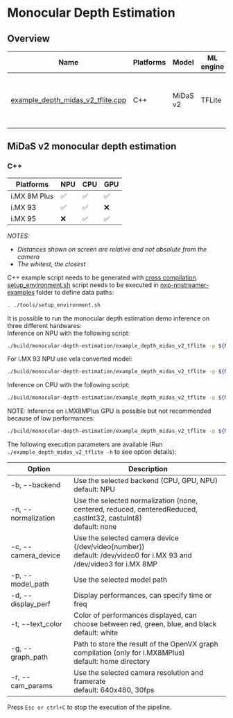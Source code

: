 # Monocular Depth Estimation

## Overview
Name |Platforms | Model | ML engine | Features
--- | --- | --- | --- | ---
[example_depth_midas_v2_tflite.cpp](./cpp/example_depth_midas_v2_tflite.cpp) | C++ | MiDaS v2 | TFLite | camera<br>gst-launch<br>custom C++ decoding

## MiDaS v2 monocular depth estimation
### C++
|   Platforms  | NPU | CPU | GPU |
| ------------ | --- | --- | --- |
| i.MX 8M Plus | :white_check_mark: | :white_check_mark: | :white_check_mark: |
|   i.MX 93    | :white_check_mark: | :white_check_mark: | :x: |
|   i.MX 95    | :x: | :white_check_mark: | :white_check_mark: |

*NOTES:*
* *Distances shown on screen are relative and not absolute from the camera*
* *The whitest, the closest*

C++ example script needs to be generated with [cross compilation](../). [setup_environment.sh](../tools/setup_environment.sh) script needs to be executed in [nxp-nnstreamer-examples](../) folder to define data paths:
```bash
. ./tools/setup_environment.sh
```

It is possible to run the monocular depth estimation demo inference on three different hardwares:<br>
Inference on NPU with the following script:
```bash
./build/monocular-depth-estimation/example_depth_midas_v2_tflite -p ${MIDASV2}
```
For i.MX 93 NPU use vela converted model:
```bash
./build/monocular-depth-estimation/example_depth_midas_v2_tflite -p ${MIDASV2_VELA}
```
Inference on CPU with the following script:
```bash
./build/monocular-depth-estimation/example_depth_midas_v2_tflite -p ${MIDASV2} -b CPU
```
NOTE: Inference on i.MX8MPlus GPU is possible but not recommended because of low performances:
```bash
./build/monocular-depth-estimation/example_depth_midas_v2_tflite -p ${MIDASV2} -b GPU
```
The following execution parameters are available (Run ``` ./example_depth_midas_v2_tflite -h``` to see option details):

Option | Description
--- | ---
-b, --backend | Use the selected backend (CPU, GPU, NPU)<br> default: NPU
-n, --normalization | Use the selected normalization (none, centered, reduced, centeredReduced, castInt32, castuInt8)<br> default: none
-c, --camera_device | Use the selected camera device (/dev/video{number})<br>default: /dev/video0 for i.MX 93 and /dev/video3 for i.MX 8MP
-p, --model_path | Use the selected model path
-d, --display_perf |Display performances, can specify time or freq
-t, --text_color | Color of performances displayed, can choose between red, green, blue, and black<br> default: white
-g, --graph_path | Path to store the result of the OpenVX graph compilation (only for i.MX8MPlus)<br> default: home directory
-r, --cam_params | Use the selected camera resolution and framerate<br> default: 640x480, 30fps

Press ```Esc or ctrl+C``` to stop the execution of the pipeline.